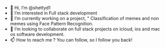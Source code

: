 - 👋 Hi, I’m @shettyd1
- 👀 I’m interested in Full stack development
- 🌱 I’m currently working on a  project, " Classification of memes and non memes using Face Pattern Recognition.
- 💞️ I’m looking to collaborate on full stack projects on icloud, ios and mac os software development.
- 📫 How to reach me ? You can follow, so I follow you back! 

